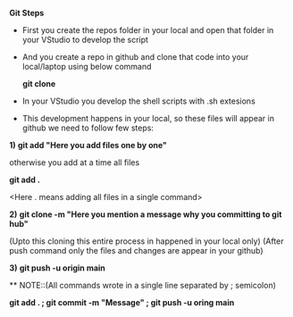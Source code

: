 **Git Steps**

* First you create the repos folder in your local and open that folder in your VStudio to develop the script

* And you create a repo in github and clone that code into your local/laptop using below command

  **git clone <copy the https code from github>**


* In your VStudio you develop the shell scripts with .sh extesions
* This development happens in your local, so these files will appear in github we need to follow few steps:

**1)**
**git add "Here you add files one by one"**

otherwise you add at a time all files 

**git add .**

<Here . means adding all files in a single command>

**2)**
**git clone -m "Here you mention a message why you committing to git hub"**

(Upto this cloning this entire process in happened in your local only)
(After push command only the files and changes are appear in your github)

**3)**
**git push -u origin main**



** NOTE::(All commands wrote in a single line separated by ; semicolon)

**git add . ; git commit -m "Message" ; git push -u oring main**